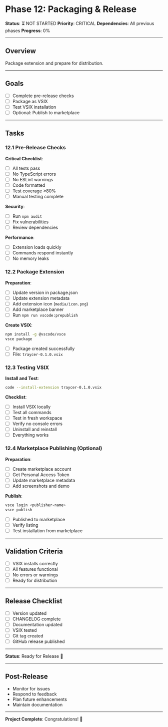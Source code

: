 # Phase 12: Packaging & Release

**Status**: ⏳ NOT STARTED
**Priority**: CRITICAL
**Dependencies**: All previous phases
**Progress**: 0%

---

## Overview

Package extension and prepare for distribution.

---

## Goals

- [ ] Complete pre-release checks
- [ ] Package as VSIX
- [ ] Test VSIX installation
- [ ] Optional: Publish to marketplace

---

## Tasks

### 12.1 Pre-Release Checks
**Critical Checklist**:
- [ ] All tests pass
- [ ] No TypeScript errors
- [ ] No ESLint warnings
- [ ] Code formatted
- [ ] Test coverage ≥80%
- [ ] Manual testing complete

**Security**:
- [ ] Run `npm audit`
- [ ] Fix vulnerabilities
- [ ] Review dependencies

**Performance**:
- [ ] Extension loads quickly
- [ ] Commands respond instantly
- [ ] No memory leaks

### 12.2 Package Extension
**Preparation**:
- [ ] Update version in package.json
- [ ] Update extension metadata
- [ ] Add extension icon (`media/icon.png`)
- [ ] Add marketplace banner
- [ ] Run `npm run vscode:prepublish`

**Create VSIX**:
```bash
npm install -g @vscode/vsce
vsce package
```

- [ ] Package created successfully
- [ ] File: `traycer-0.1.0.vsix`

### 12.3 Testing VSIX
**Install and Test**:
```bash
code --install-extension traycer-0.1.0.vsix
```

**Checklist**:
- [ ] Install VSIX locally
- [ ] Test all commands
- [ ] Test in fresh workspace
- [ ] Verify no console errors
- [ ] Uninstall and reinstall
- [ ] Everything works

### 12.4 Marketplace Publishing (Optional)
**Preparation**:
- [ ] Create marketplace account
- [ ] Get Personal Access Token
- [ ] Update marketplace metadata
- [ ] Add screenshots and demo

**Publish**:
```bash
vsce login <publisher-name>
vsce publish
```

- [ ] Published to marketplace
- [ ] Verify listing
- [ ] Test installation from marketplace

---

## Validation Criteria

- [ ] VSIX installs correctly
- [ ] All features functional
- [ ] No errors or warnings
- [ ] Ready for distribution

---

## Release Checklist

- [ ] Version updated
- [ ] CHANGELOG complete
- [ ] Documentation updated
- [ ] VSIX tested
- [ ] Git tag created
- [ ] GitHub release published

---

**Status**: Ready for Release 🚀

---

## Post-Release

- Monitor for issues
- Respond to feedback
- Plan future enhancements
- Maintain documentation

---

**Project Complete**: Congratulations! 🎉
